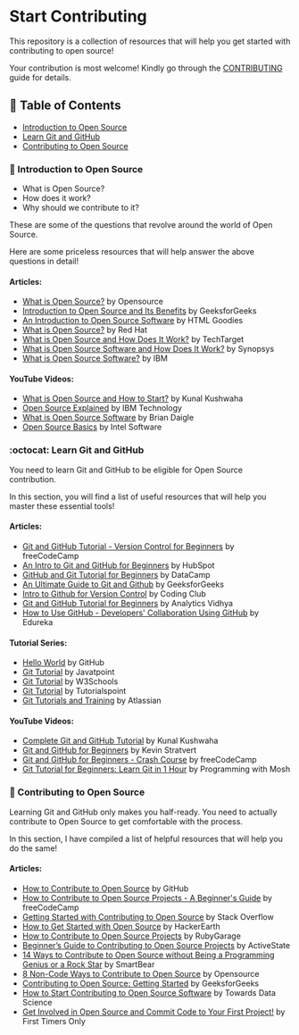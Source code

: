 # Start Contributing

This repository is a collection of resources that will help you get started with contributing to open source!

Your contribution is most welcome! Kindly go through the [CONTRIBUTING](https://github.com/Sriparno08/Start-Contributing/blob/main/CONTRIBUTING.md) guide for details.

## 📃 Table of Contents

- [Introduction to Open Source](#-introduction-to-open-source)
- [Learn Git and GitHub](#octocat-learn-git-and-github)
- [Contributing to Open Source](#-contributing-to-open-source)

### 🧐 Introduction to Open Source

- What is Open Source?
- How does it work?
- Why should we contribute to it?

These are some of the questions that revolve around the world of Open Source.

Here are some priceless resources that will help answer the above questions in detail!

#### Articles:

- [What is Open Source?](https://opensource.com/resources/what-open-source) by Opensource
- [Introduction to Open Source and Its Benefits](https://www.geeksforgeeks.org/introduction-to-open-source-and-its-benefits/) by GeeksforGeeks
- [An Introduction to Open Source Software](https://www.htmlgoodies.com/guides/an-introduction-to-open-source-software/) by HTML Goodies
- [What is Open Source?](https://www.redhat.com/en/topics/open-source/what-is-open-source) by Red Hat
- [What is Open Source and How Does It Work?](https://www.techtarget.com/whatis/definition/open-source) by TechTarget
- [What is Open Source Software and How Does It Work?](https://www.synopsys.com/glossary/what-is-open-source-software.html) by Synopsys
- [What is Open Source Software?](https://www.ibm.com/topics/open-source) by IBM

#### YouTube Videos:

- [What is Open Source and How to Start?](https://www.youtube.com/watch?v=msyGybzCKRs) by Kunal Kushwaha
- [Open Source Explained](https://www.youtube.com/watch?v=PVD1LNDxOnc) by IBM Technology
- [What is Open Source Software](https://www.youtube.com/watch?v=1ehpgbb3XD0) by Brian Daigle
- [Open Source Basics](https://www.youtube.com/watch?v=Tyd0FO0tko8) by Intel Software

### :octocat: Learn Git and GitHub

You need to learn Git and GitHub to be eligible for Open Source contribution.

In this section, you will find a list of useful resources that will help you master these essential tools!

#### Articles:

- [Git and GitHub Tutorial - Version Control for Beginners](https://www.freecodecamp.org/news/git-and-github-for-beginners/) by freeCodeCamp
- [An Intro to Git and GitHub for Beginners](https://product.hubspot.com/blog/git-and-github-tutorial-for-beginners) by HubSpot
- [GitHub and Git Tutorial for Beginners](https://www.datacamp.com/tutorial/github-and-git-tutorial-for-beginners) by DataCamp
- [An Ultimate Guide to Git and Github](https://www.geeksforgeeks.org/ultimate-guide-git-github/) by GeeksforGeeks
- [Intro to Github for Version Control](https://ourcodingclub.github.io/tutorials/git/) by Coding Club
- [Git and GitHub Tutorial for Beginners](https://www.analyticsvidhya.com/blog/2021/09/git-and-github-tutorial-for-beginners/) by Analytics Vidhya
- [How to Use GitHub - Developers' Collaboration Using GitHub](https://www.edureka.co/blog/how-to-use-github/) by Edureka

#### Tutorial Series:

- [Hello World](https://docs.github.com/en/get-started/quickstart/hello-world) by GitHub
- [Git Tutorial](https://www.javatpoint.com/git) by Javatpoint
- [Git Tutorial](https://www.w3schools.com/git/) by W3Schools
- [Git Tutorial](https://www.tutorialspoint.com/git/index.htm) by Tutorialspoint
- [Git Tutorials and Training](https://www.atlassian.com/git/tutorials) by Atlassian

#### YouTube Videos:

- [Complete Git and GitHub Tutorial](https://www.youtube.com/watch?v=apGV9Kg7ics) by Kunal Kushwaha
- [Git and GitHub for Beginners](https://www.youtube.com/watch?v=tRZGeaHPoaw) by Kevin Stratvert
- [Git and GitHub for Beginners - Crash Course](https://www.youtube.com/watch?v=RGOj5yH7evk) by freeCodeCamp
- [Git Tutorial for Beginners: Learn Git in 1 Hour](https://www.youtube.com/watch?v=8JJ101D3knE) by Programming with Mosh

### 🙌 Contributing to Open Source

Learning Git and GitHub only makes you half-ready. You need to actually contribute to Open Source to get comfortable with the process.

In this section, I have compiled a list of helpful resources that will help you do the same!

#### Articles:

- [How to Contribute to Open Source](https://opensource.guide/how-to-contribute/) by GitHub
- [How to Contribute to Open Source Projects - A Beginner's Guide](https://www.freecodecamp.org/news/how-to-contribute-to-open-source-projects-beginners-guide/) by freeCodeCamp
- [Getting Started with Contributing to Open Source](https://stackoverflow.blog/2020/08/03/getting-started-with-contributing-to-open-source/) by Stack Overflow
- [How to Get Started with Open Source](https://www.hackerearth.com/getstarted-opensource/) by HackerEarth
- [How to Contribute to Open Source Projects](https://rubygarage.org/blog/how-contribute-to-open-source-projects) by RubyGarage
- [Beginner’s Guide to Contributing to Open Source Projects](https://www.activestate.com/blog/beginners-guide-to-contributing-to-open-source-projects/) by ActiveState
- [14 Ways to Contribute to Open Source without Being a Programming Genius or a Rock Star](https://smartbear.com/blog/14-ways-to-contribute-to-open-source-without-being/) by SmartBear
- [8 Non-Code Ways to Contribute to Open Source](https://opensource.com/life/16/1/8-ways-contribute-open-source-without-writing-code) by Opensource
- [Contributing to Open Source: Getting Started](https://www.geeksforgeeks.org/contributing-to-open-source-getting-started/) by GeeksforGeeks
- [How to Start Contributing to Open Source Software](https://towardsdatascience.com/how-to-start-contributing-to-open-source-software-9651ca4cedd4) by Towards Data Science
- [Get Involved in Open Source and Commit Code to Your First Project!](https://www.firsttimersonly.com/) by First Timers Only
